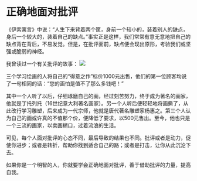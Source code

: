 # 正确地面对批评

《伊索寓言》中说：“人生下来背着两个筐，身前一个较小的，装着别人的缺点，身后一个较大的，装着自己的缺点。”事实正是这样，我们常常有意无意地把自己的缺点背在背后，不易发觉。但是，在批评面前，缺点便会现出原形，考验我们或坚强或脆弱的神经。 

我曾读过一个有关批评的故事： ![](http://www.yilinzazhi.com/images/yili/yili201315/yili20131566-1-l.jpg)

三个学习绘画的人将自己的“得意之作”标价1000元出售，他们的第一位顾客均说了一句相同的话：“您的画怕是值不了那么多钱吧！” 

其中一个人听了以后，仔细琢磨自己的画，经过刻苦努力，终于成为著名的画家，他就是丁托列托（16世纪意大利著名画家）。另一个人听后便轻轻地将画撕了，从此改行学习雕塑，后来成为一代宗师，他就是唐代著名雕塑家杨惠之。第三个人认为自己的画或许真的不值那个价，便降低了要求，以500元售出。至今，他也只是一个三流的画家，以卖画糊口，过着流浪的生活。 

可见，每个人面对批评的心态不同，最后导致的结果也不同。批评或者是动力，促使你进步；或者是转折，帮助你找到适合自己的路；或者是打击，让你从此沉沦下去。 

如果你是一个明智的人，你就要学会正确地面对批评，善于借助批评的力量，提高自我。